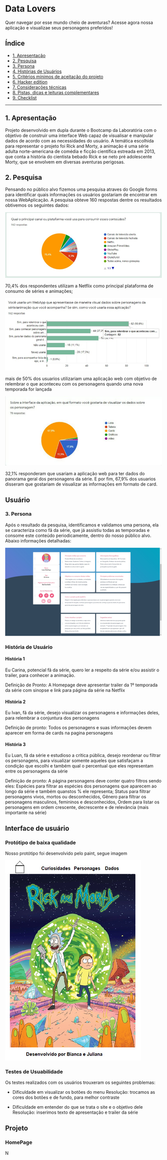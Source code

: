 # Data Lovers

Quer navegar por esse mundo cheio de aventuras? Acesse agora nossa aplicação e visualizae seus personagens preferidos!

## Índice

* [1. Apresentação](#1-apresentacao)
* [2. Pesquisa](#2-rick-and-morty)
* [3. Persona](#3-persona)
* [4. Histórias de Usuários](#4-historia-de-usuario)
* [5. Critérios mínimos de aceitação do
  projeto](#5-critérios-mínimos-de-aceitação-do-projeto)
* [6. Hacker edition](#6-hacker-edition)
* [7. Considerações técnicas](#7-considerações-técnicas)
* [8. Pistas, dicas e leituras
  complementares](#8-pistas-dicas-e-leituras-complementares)
* [9. Checklist](#9-checklist)

***

## 1. Apresentação

  Projeto desenvolvido em dupla durante o Bootcamp da Laboratória com o objetivo de construir uma interface Web capaz de visualisar e manipular dados de acordo com as necessidades do usuário.
  A temática escolhida para representar o projeto foi Rick and Morty, a animação é uma série adulta norte-americana de comédia e ficção científica estreada em 2013, que conta a história do cientista bebado Rick e se neto pré adolescente Morty, que se envolvem em diversas aventuras perigosas.

## 2. Pesquisa

Pensando no público alvo fizemos uma pesquisa atraves do Google forms para identificar quais informações os usuários gostariam de encontrar em nossa WebAplicação. A pesquisa obteve 160 respostas dentre os resultados obtivemos os seguintes dados:

![](/src/img/plataforma.jpeg)

70,4% dos respondentes utilizam a Netflix como principal plataforma de consumo de séries e animações; 

![](/src/img/webApp.jpeg)

mais de 50% dos usuarios utilizariam uma aplicação web com objetivo de relembrar o que aconteceu com os personagens quando uma nova temporada for lançada 

![](/src/img/cards.jpeg)

 32,1% responderam que usariam a aplicação web para ter dados do panorama geral dos personagens da série. E por fim, 67,9% dos usuarios disseram que gostariam de visualizar as informações em formato de card.

## Usuário

### 3. Persona

Após o resultado da pesquisa, identificamos e validamos uma persona, ela se caracteriza como fã da série, que já assistiu todas as temporadas e consome este conteúdo periodicamente, dentro do nosso público alvo. Abaixo informações detalhadas:

![](/src/img/persona.jpeg)

### História de Usuário

#### História 1
Eu Carina, potencial fã da série, quero ler a respeito da série e/ou assistir o trailer, para conhecer a animação.

Definição de Pronto: A Homepage deve apresentar trailer da 1º temporada da série com sinopse e link para página da série na Netflix


#### HIstória 2
Eu Ivan, fã da série, desejo visualizar os personagens e informações deles, para relembrar a conjuntura dos personagens

Definição de pronto: Todos os personagens e suas informações devem aparecer em forma de cards na pagina personagens

#### História 3
Eu Luan, fã da série e estudioso a crítica pública, desejo reordenar ou filtrar os personagens, para visualizar somente aqueles que satisfaçam a condição que escolhi e também qual o percentual que eles representam entre os personagens da série

Definição de pronto: A página personagens deve conter quatro filtros sendo eles: 
Espécies para filtrar as espécies dos personagens que aparecem ao longo da série e também quanstos % ele representa;
Status para filtrar personagens vivos, mortos ou desconhecidos,
Gênero para filtrar os personagens masculinos, femininos e desconhecidos,
Ordem para listar os personagens em ordem crescente, decrescente e de relevância (mais importante na série)



## Interface de usuário

### Protótipo de baixa qualidade

Nosso protótipo foi desenvolvido pelo paint, segue imagem

![](/src/img/prototipo.jpeg)




### Testes de Usuabilidade

Os testes realizados com os usuários trouxeram os seguintes problemas:

- Dificuldade em visualizar os botões do menu
Resolução: trocamos as cores dos botões e de fundo, para melhor contraste

- Dificuldade em entender do que se trata o site e o objetivo dele
Resolução: inserimos texto de apresentação e trailer da série


## Projeto

### HomePage
N



